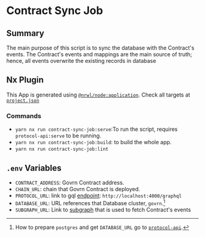 # Contract Sync Job

## Summary
The main purpose of this script is to sync the database with the Contract's events. The Contract's events and mappings are the main source of truth; hence, all events overwrite the existing records in database

## Nx Plugin
This App is generated using [`@nrwl/node:application`](https://nx.dev/packages/node/generators/application). Check all targets at [`project.json`](./project.json) 

### Commands

- `yarn nx run contract-sync-job:serve`:To run the script, requires `protocol-api:serve` to be running.
- `yarn nx run contract-sync-job:build`: to build the whole app.
- `yarn nx run contract-sync-job:lint`

## `.env` Variables
- `CONTRACT_ADDRESS`: Govrn Contract address.
- `CHAIN_URL`: chain that Govrn Contract is deployed.
- `PROTOCOL_URL`: link to gql [endpoint](../protocol-api/README.md#express): `http://localhost:4000/graphql`
- `DATABASE_URL`: URL references that Database cluster, `govrn`.[^1]
- `SUBGRAPH_URL`: Link to [subgraph](https://thegraph.com/docs/en/developer/quick-start/) that is used to fetch Contract's events 

[^1]: How to prepare `postgres` and get `DATABASE_URL` go to [`protocol-api`](../protocol-api/README.md#postgres).
